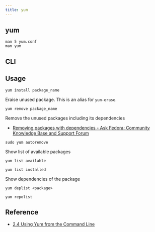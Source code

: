 ```yaml
---
title: yum
---
```


## yum

```
man 5 yum.conf
man yum
```

## CLI


## Usage
```
yum install package_name
```

Eraise unused package. This is an alias for `yum-erase`.

```
yum remove package_name
```

Remove the unused packages including its dependencies

* [Removing packages with dependencies - Ask Fedora: Community Knowledge Base and Support Forum](https://ask.fedoraproject.org/en/question/33785/removing-packages-with-dependencies/)

```
sudo yum autoremove
```

Show list of available packages

```
yum list available
```

```
yum list installed
```


Show dependencies of the package

```
yum deplist <package>
```

```
yum repolist
```

## Reference
- [2\.4 Using Yum from the Command Line](https://docs.oracle.com/cd/E37670_01/E37355/html/ol_creating_yum_repo.html)
